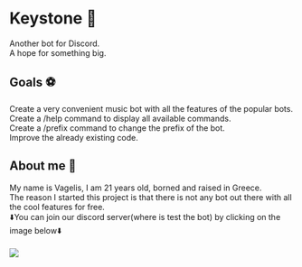 # Keystone 🤖
Another bot for Discord. <br/>
A hope for something big.


## Goals ⚽
Create a very convenient music bot with all the features of the popular bots.<br/>
Create a /help command to display all available commands.<br/>
Create a /prefix command to change the prefix of the bot.<br/>
Improve the already existing code. <br/>


## About me 🤷
My name is Vagelis, I am 21 years old, borned and raised in Greece.<br/>
The reason I started this project is that there is not any bot out there with all the cool features for free.<br/>
⬇️You can join our discord server(where is test the bot) by clicking on the image below⬇️
<br/>
<br/>
<a href="http://discord.gg/bMJb4kg"><img src="https://i.imgur.com/OUvlR93.png"></a>
